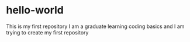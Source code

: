# hello-world
This is my first repository
I am a graduate learning coding basics and I am trying to create my first repository 

